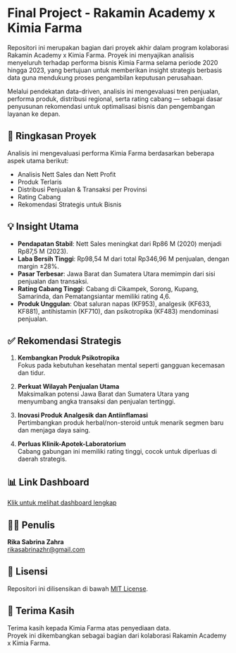 # Final Project - Rakamin Academy x Kimia Farma

Repositori ini merupakan bagian dari proyek akhir dalam program kolaborasi Rakamin Academy x Kimia Farma. Proyek ini menyajikan analisis menyeluruh terhadap performa bisnis Kimia Farma selama periode 2020 hingga 2023, yang bertujuan untuk memberikan insight strategis berbasis data guna mendukung proses pengambilan keputusan perusahaan.

Melalui pendekatan data-driven, analisis ini mengevaluasi tren penjualan, performa produk, distribusi regional, serta rating cabang — sebagai dasar penyusunan rekomendasi untuk optimalisasi bisnis dan pengembangan layanan ke depan.

## 📌 Ringkasan Proyek
Analisis ini mengevaluasi performa Kimia Farma berdasarkan beberapa aspek utama berikut:

- Analisis Nett Sales dan Nett Profit
- Produk Terlaris
- Distribusi Penjualan & Transaksi per Provinsi
- Rating Cabang
- Rekomendasi Strategis untuk Bisnis

## 💡 Insight Utama
- **Pendapatan Stabil**: Nett Sales meningkat dari Rp86 M (2020) menjadi Rp87,5 M (2023).
- **Laba Bersih Tinggi**: Rp98,54 M dari total Rp346,96 M penjualan, dengan margin ±28%.
- **Pasar Terbesar**: Jawa Barat dan Sumatera Utara memimpin dari sisi penjualan dan transaksi.
- **Rating Cabang Tinggi**: Cabang di Cikampek, Sorong, Kupang, Samarinda, dan Pematangsiantar memiliki rating 4,6.
- **Produk Unggulan**: Obat saluran napas (KF953), analgesik (KF633, KF881), antihistamin (KF710), dan psikotropika (KF483) mendominasi penjualan.

## ✅ Rekomendasi Strategis
1. **Kembangkan Produk Psikotropika**  
   Fokus pada kebutuhan kesehatan mental seperti gangguan kecemasan dan tidur.

2. **Perkuat Wilayah Penjualan Utama**  
   Maksimalkan potensi Jawa Barat dan Sumatera Utara yang menyumbang angka transaksi dan penjualan tertinggi.

3. **Inovasi Produk Analgesik dan Antiinflamasi**  
   Pertimbangkan produk herbal/non-steroid untuk menarik segmen baru dan menjaga daya saing.

4. **Perluas Klinik-Apotek-Laboratorium**  
   Cabang gabungan ini memiliki rating tinggi, cocok untuk diperluas di daerah strategis.

## 📊 Link Dashboard
[Klik untuk melihat dashboard lengkap](https://lookerstudio.google.com/reporting/e8736f1e-a564-4eec-a478-ab4c6bd78ab3) 

## 👩‍💻 Penulis
**Rika Sabrina Zahra**  
rikasabrinazhr@gmail.com 

## 🧾 Lisensi
Repositori ini dilisensikan di bawah [MIT License](LICENSE).

## 🙏 Terima Kasih
Terima kasih kepada Kimia Farma atas penyediaan data.  
Proyek ini dikembangkan sebagai bagian dari kolaborasi Rakamin Academy x Kimia Farma.

